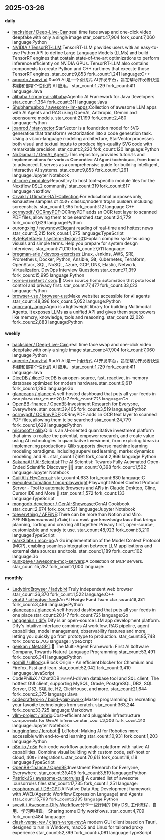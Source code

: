 ## 2025-03-26

#### daily
* [hacksider / Deep-Live-Cam](https://github.com/hacksider/Deep-Live-Cam):real time face swap and one-click video deepfake with only a single image star_count:47,904 fork_count:7,060 language:Python
* [NVIDIA / TensorRT-LLM](https://github.com/NVIDIA/TensorRT-LLM):TensorRT-LLM provides users with an easy-to-use Python API to define Large Language Models (LLMs) and build TensorRT engines that contain state-of-the-art optimizations to perform inference efficiently on NVIDIA GPUs. TensorRT-LLM also contains components to create Python and C++ runtimes that execute those TensorRT engines. star_count:9,853 fork_count:1,241 language:C++
* [ageerle / ruoyi-ai](https://github.com/ageerle/ruoyi-ai):RuoYi AI 是一个全栈式 AI 开发平台，旨在帮助开发者快速构建和部署个性化的 AI 应用。 star_count:1,729 fork_count:411 language:Java
* [alibaba / spring-ai-alibaba](https://github.com/alibaba/spring-ai-alibaba):Agentic AI Framework for Java Developers star_count:1,364 fork_count:311 language:Java
* [Shubhamsaboo / awesome-llm-apps](https://github.com/Shubhamsaboo/awesome-llm-apps):Collection of awesome LLM apps with AI Agents and RAG using OpenAI, Anthropic, Gemini and opensource models. star_count:21,199 fork_count:2,480 language:Python
* [joanrod / star-vector](https://github.com/joanrod/star-vector):StarVector is a foundation model for SVG generation that transforms vectorization into a code generation task. Using a vision-language modeling architecture, StarVector processes both visual and textual inputs to produce high-quality SVG code with remarkable precision. star_count:2,220 fork_count:120 language:Python
* [NirDiamant / GenAI_Agents](https://github.com/NirDiamant/GenAI_Agents):This repository provides tutorials and implementations for various Generative AI Agent techniques, from basic to advanced. It serves as a comprehensive guide for building intelligent, interactive AI systems. star_count:9,853 fork_count:1,261 language:Jupyter Notebook
* [nf-core / modules](https://github.com/nf-core/modules):Repository to host tool-specific module files for the Nextflow DSL2 community! star_count:319 fork_count:817 language:Nextflow
* [Cryakl / Ultimate-RAT-Collection](https://github.com/Cryakl/Ultimate-RAT-Collection):For educational purposes only, exhaustive samples of 450+ classic/modern trojan builders including screenshots. star_count:1,665 fork_count:312 language:C++
* [ocrmypdf / OCRmyPDF](https://github.com/ocrmypdf/OCRmyPDF):OCRmyPDF adds an OCR text layer to scanned PDF files, allowing them to be searched star_count:24,779 fork_count:1,629 language:Python
* [ourongxing / newsnow](https://github.com/ourongxing/newsnow):Elegant reading of real-time and hottest news star_count:5,215 fork_count:1,275 language:TypeScript
* [ByteByteGoHq / system-design-101](https://github.com/ByteByteGoHq/system-design-101):Explain complex systems using visuals and simple terms. Help you prepare for system design interviews. star_count:71,010 fork_count:7,511 language:
* [bregman-arie / devops-exercises](https://github.com/bregman-arie/devops-exercises):Linux, Jenkins, AWS, SRE, Prometheus, Docker, Python, Ansible, Git, Kubernetes, Terraform, OpenStack, SQL, NoSQL, Azure, GCP, DNS, Elastic, Network, Virtualization. DevOps Interview Questions star_count:71,359 fork_count:15,995 language:Python
* [home-assistant / core](https://github.com/home-assistant/core):🏡 Open source home automation that puts local control and privacy first. star_count:77,477 fork_count:33,023 language:Python
* [browser-use / browser-use](https://github.com/browser-use/browser-use):Make websites accessible for AI agents star_count:48,396 fork_count:5,052 language:Python
* [agno-agi / agno](https://github.com/agno-agi/agno):Agno is a lightweight library for building Multimodal Agents. It exposes LLMs as a unified API and gives them superpowers like memory, knowledge, tools and reasoning. star_count:22,026 fork_count:2,883 language:Python

#### weekly
* [hacksider / Deep-Live-Cam](https://github.com/hacksider/Deep-Live-Cam):real time face swap and one-click video deepfake with only a single image star_count:47,904 fork_count:7,060 language:Python
* [ageerle / ruoyi-ai](https://github.com/ageerle/ruoyi-ai):RuoYi AI 是一个全栈式 AI 开发平台，旨在帮助开发者快速构建和部署个性化的 AI 应用。 star_count:1,729 fork_count:411 language:Java
* [DiceDB / dice](https://github.com/DiceDB/dice):DiceDB is an open-source, fast, reactive, in-memory database optimized for modern hardware. star_count:9,617 fork_count:1,290 language:Go
* [glanceapp / glance](https://github.com/glanceapp/glance):A self-hosted dashboard that puts all your feeds in one place star_count:20,147 fork_count:725 language:Go
* [OpenBB-finance / OpenBB](https://github.com/OpenBB-finance/OpenBB):Investment Research for Everyone, Everywhere. star_count:39,405 fork_count:3,519 language:Python
* [ocrmypdf / OCRmyPDF](https://github.com/ocrmypdf/OCRmyPDF):OCRmyPDF adds an OCR text layer to scanned PDF files, allowing them to be searched star_count:24,779 fork_count:1,629 language:Python
* [microsoft / qlib](https://github.com/microsoft/qlib):Qlib is an AI-oriented quantitative investment platform that aims to realize the potential, empower research, and create value using AI technologies in quantitative investment, from exploring ideas to implementing productions. Qlib supports diverse machine learning modeling paradigms. including supervised learning, market dynamics modeling, and RL. star_count:17,691 fork_count:2,966 language:Python
* [SakanaAI / AI-Scientist](https://github.com/SakanaAI/AI-Scientist):The AI Scientist: Towards Fully Automated Open-Ended Scientific Discovery 🧑‍🔬 star_count:10,398 fork_count:1,502 language:Jupyter Notebook
* [GuijiAI / HeyGem.ai](https://github.com/GuijiAI/HeyGem.ai): star_count:4,633 fork_count:830 language:C
* [executeautomation / mcp-playwright](https://github.com/executeautomation/mcp-playwright):Playwright Model Context Protocol Server - Tool to automate Browsers and APIs in Claude Desktop, Cline, Cursor IDE and More 🔌 star_count:1,572 fork_count:133 language:TypeScript
* [mongodb-developer / GenAI-Showcase](https://github.com/mongodb-developer/GenAI-Showcase):GenAI Cookbook star_count:2,974 fork_count:521 language:Jupyter Notebook
* [toeverything / AFFiNE](https://github.com/toeverything/AFFiNE):There can be more than Notion and Miro. AFFiNE(pronounced [ə‘fain]) is a next-gen knowledge base that brings planning, sorting and creating all together. Privacy first, open-source, customizable and ready to use. star_count:48,923 fork_count:3,210 language:TypeScript
* [mark3labs / mcp-go](https://github.com/mark3labs/mcp-go):A Go implementation of the Model Context Protocol (MCP), enabling seamless integration between LLM applications and external data sources and tools. star_count:1,189 fork_count:102 language:Go
* [punkpeye / awesome-mcp-servers](https://github.com/punkpeye/awesome-mcp-servers):A collection of MCP servers. star_count:15,287 fork_count:1,000 language:

#### monthly
* [LadybirdBrowser / ladybird](https://github.com/LadybirdBrowser/ladybird):Truly independent web browser star_count:36,370 fork_count:1,522 language:C++
* [virattt / ai-hedge-fund](https://github.com/virattt/ai-hedge-fund):An AI Hedge Fund Team star_count:19,281 fork_count:3,496 language:Python
* [glanceapp / glance](https://github.com/glanceapp/glance):A self-hosted dashboard that puts all your feeds in one place star_count:20,147 fork_count:725 language:Go
* [langgenius / dify](https://github.com/langgenius/dify):Dify is an open-source LLM app development platform. Dify's intuitive interface combines AI workflow, RAG pipeline, agent capabilities, model management, observability features and more, letting you quickly go from prototype to production. star_count:85,748 fork_count:12,703 language:TypeScript
* [geekan / MetaGPT](https://github.com/geekan/MetaGPT):🌟 The Multi-Agent Framework: First AI Software Company, Towards Natural Language Programming star_count:53,491 fork_count:6,341 language:Python
* [gorhill / uBlock](https://github.com/gorhill/uBlock):uBlock Origin - An efficient blocker for Chromium and Firefox. Fast and lean. star_count:52,042 fork_count:3,410 language:JavaScript
* [CodePhiliaX / Chat2DB](https://github.com/CodePhiliaX/Chat2DB):🔥🔥🔥AI-driven database tool and SQL client, The hottest GUI client, supporting MySQL, Oracle, PostgreSQL, DB2, SQL Server, DB2, SQLite, H2, ClickHouse, and more. star_count:21,644 fork_count:2,375 language:Java
* [codecrafters-io / build-your-own-x](https://github.com/codecrafters-io/build-your-own-x):Master programming by recreating your favorite technologies from scratch. star_count:363,244 fork_count:33,725 language:Markdown
* [vllm-project / aibrix](https://github.com/vllm-project/aibrix):Cost-efficient and pluggable Infrastructure components for GenAI inference star_count:3,308 fork_count:310 language:Jupyter Notebook
* [huggingface / lerobot](https://github.com/huggingface/lerobot):🤗 LeRobot: Making AI for Robotics more accessible with end-to-end learning star_count:10,931 fork_count:1,203 language:Python
* [n8n-io / n8n](https://github.com/n8n-io/n8n):Fair-code workflow automation platform with native AI capabilities. Combine visual building with custom code, self-host or cloud, 400+ integrations. star_count:70,618 fork_count:18,418 language:TypeScript
* [OpenBB-finance / OpenBB](https://github.com/OpenBB-finance/OpenBB):Investment Research for Everyone, Everywhere. star_count:39,405 fork_count:3,519 language:Python
* [PatrickJS / awesome-cursorrules](https://github.com/PatrickJS/awesome-cursorrules):📄 A curated list of awesome .cursorrules files star_count:17,735 fork_count:1,251 language:
* [eosphoros-ai / DB-GPT](https://github.com/eosphoros-ai/DB-GPT):AI Native Data App Development framework with AWEL(Agentic Workflow Expression Language) and Agents star_count:15,763 fork_count:2,135 language:Python
* [svcvit / Awesome-Dify-Workflow](https://github.com/svcvit/Awesome-Dify-Workflow):分享一些好用的 Dify DSL 工作流程，自用、学习两相宜。 Sharing some Dify workflows. star_count:4,709 fork_count:484 language:
* [clash-verge-rev / clash-verge-rev](https://github.com/clash-verge-rev/clash-verge-rev):A modern GUI client based on Tauri, designed to run in Windows, macOS and Linux for tailored proxy experience star_count:52,399 fork_count:4,081 language:TypeScript
